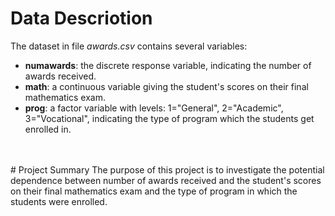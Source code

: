 # Data Descriotion
The dataset in file *awards.csv* contains several variables:
<br />
- **numawards**: the discrete response variable, indicating the number of awards received.
- **math**: a continuous variable giving the student's scores on their final mathematics exam.
- **prog**: a factor variable with levels: 1="General", 2="Academic", 3="Vocational", indicating the type of program which the students get enrolled in.
<br />
<br />
# Project Summary
The purpose of this project is to investigate the potential dependence between number of awards received and the student's scores
on their final mathematics exam and the type of program in which the students were enrolled. 
<br />
<br />

